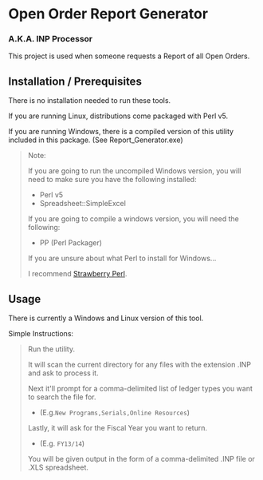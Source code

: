 # Open Order Report Generator
### A.K.A. INP Processor
This project is used when someone requests a Report of all Open Orders.

## Installation / Prerequisites
There is no installation needed to run these tools.

If you are running Linux, distributions come packaged with Perl v5. 

If you are running Windows, there is a compiled version of this utility included in this package. (See Report\_Generator.exe)

> Note:
>
> If you are going to run the uncompiled Windows version, you will need to make sure you have the following installed:
> * Perl v5
> * Spreadsheet::SimpleExcel
>
> If you are going to compile a windows version, you will need the following:
> * PP (Perl Packager)
>
> If you are unsure about what Perl to install for Windows...
>
> I recommend [Strawberry Perl](http://strawberryperl.com/ "Strawberry Perl").

## Usage
There is currently a Windows and Linux version of this tool.

Simple Instructions:

> Run the utility.
>
> It will scan the current directory for any files with the extension .INP and ask to process it.
>
> Next it'll prompt for a comma-delimited list of ledger types you want to search the file for. 
> * (E.g.`New Programs,Serials,Online Resources`)
>
> Lastly, it will ask for the Fiscal Year you want to return.
> * (E.g. `FY13/14`)
>
> You will be given output in the form of a comma-delimited .INP file or .XLS spreadsheet.
